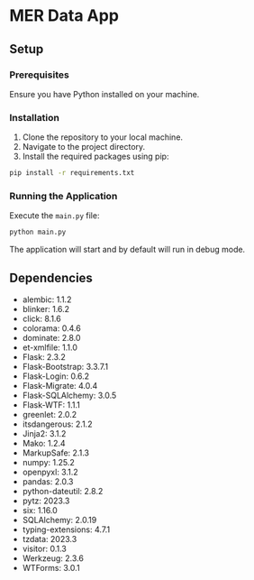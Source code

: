 # MER Data App

## Setup

### Prerequisites

Ensure you have Python installed on your machine.

### Installation

1. Clone the repository to your local machine.
2. Navigate to the project directory.
3. Install the required packages using pip:

```bash
pip install -r requirements.txt
```

### Running the Application

Execute the `main.py` file:

```bash
python main.py
```

The application will start and by default will run in debug mode.

## Dependencies

- alembic: 1.1.2
- blinker: 1.6.2
- click: 8.1.6
- colorama: 0.4.6
- dominate: 2.8.0
- et-xmlfile: 1.1.0
- Flask: 2.3.2
- Flask-Bootstrap: 3.3.7.1
- Flask-Login: 0.6.2
- Flask-Migrate: 4.0.4
- Flask-SQLAlchemy: 3.0.5
- Flask-WTF: 1.1.1
- greenlet: 2.0.2
- itsdangerous: 2.1.2
- Jinja2: 3.1.2
- Mako: 1.2.4
- MarkupSafe: 2.1.3
- numpy: 1.25.2
- openpyxl: 3.1.2
- pandas: 2.0.3
- python-dateutil: 2.8.2
- pytz: 2023.3
- six: 1.16.0
- SQLAlchemy: 2.0.19
- typing-extensions: 4.7.1
- tzdata: 2023.3
- visitor: 0.1.3
- Werkzeug: 2.3.6
- WTForms: 3.0.1
